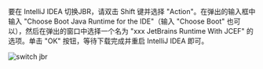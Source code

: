 要在 IntelliJ IDEA 切换JBR，请双击 Shift 键并选择 "Action"。在弹出的输入框中输入 "Choose Boot Java Runtime for the IDE"（输入 "Choose Boot" 也可以），然后在弹出的窗口中选择一个名为 "xxx JetBrains Runtime With JCEF" 的选项。单击 "OK" 按钮，等待下载完成并重启 IntelliJ IDEA 即可。

![switch jbr](https://cdn.jsdelivr.net/gh/YangLang116/iFlutter-Document/configs/switch_jbr.png)
